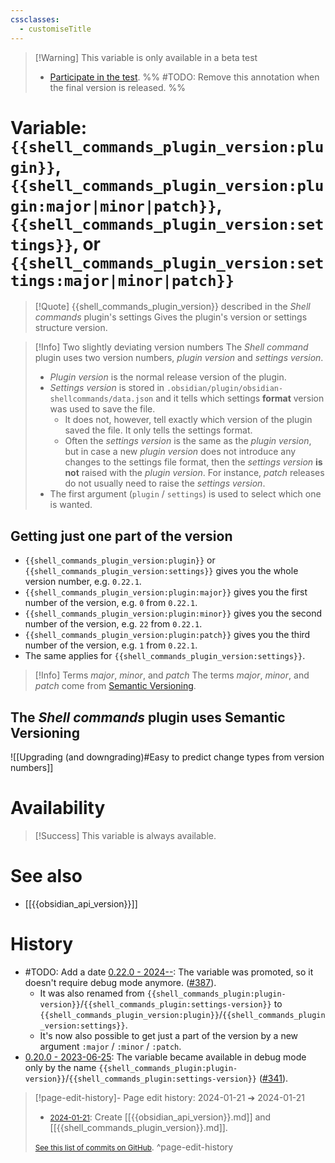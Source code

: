 ```yaml
---
cssclasses:
  - customiseTitle
---
```


> [!Warning] This variable is only available in a beta test
> - [Participate in the test](https://github.com/Taitava/obsidian-shellcommands/discussions/391).
> %% #TODO: Remove this annotation when the final version is released. %%

# Variable: `{{shell_commands_plugin_version:plugin}}`, `{{shell_commands_plugin_version:plugin:major|minor|patch}}`, `{{shell_commands_plugin_version:settings}}`, or `{{shell_commands_plugin_version:settings:major|minor|patch}}`
> [!Quote] {{shell_commands_plugin_version}} described in the *Shell commands* plugin's settings
> Gives the plugin's version or settings structure version.

> [!Info] Two slightly deviating version numbers
> The _Shell command_ plugin uses two version numbers, _plugin version_ and _settings version_.
> - _Plugin version_ is the normal release version of the plugin.
> - _Settings version_ is stored in `.obsidian/plugin/obsidian-shellcommands/data.json` and it tells which settings **format** version was used to save the file.
>     - It does not, however, tell exactly which version of the plugin saved the file. It only tells the settings format.
>     - Often the _settings version_ is the same as the _plugin version_, but in case a new _plugin version_ does not introduce any changes to the settings file format, then the _settings version_ **is not** raised with the _plugin version_. For instance, _patch_ releases do not usually need to raise the _settings version_.
> - The first argument (`plugin` / `settings`) is used to select which one is wanted.

## Getting just one part of the version

- `{{shell_commands_plugin_version:plugin}}` or `{{shell_commands_plugin_version:settings}}` gives you the whole version number, e.g. `0.22.1`.
- `{{shell_commands_plugin_version:plugin:major}}` gives you the first number of the version, e.g. `0` from `0.22.1`.
- `{{shell_commands_plugin_version:plugin:minor}}` gives you the second number of the version, e.g. `22` from `0.22.1`.
- `{{shell_commands_plugin_version:plugin:patch}}` gives you the third number of the version, e.g. `1` from `0.22.1`.
- The same applies for `{{shell_commands_plugin_version:settings}}`.

> [!Info] Terms _major_, _minor_, and _patch_
 The terms _major_, _minor_, and _patch_ come from [Semantic Versioning](https://semver.org).

## The _Shell commands_ plugin uses Semantic Versioning

![[Upgrading (and downgrading)#Easy to predict change types from version numbers]]
# Availability

> [!Success] This variable is always available.
# See also
- [[{{obsidian_api_version}}]]

# History
- #TODO: Add a date [0.22.0 - 2024--](https://github.com/Taitava/obsidian-shellcommands/blob/main/CHANGELOG.md#00---2022--): The variable was promoted, so it doesn't require debug mode anymore. ([#387](https://github.com/Taitava/obsidian-shellcommands/issues/387)).
    - It was also renamed from `{{shell_commands_plugin:plugin-version}}`/`{{shell_commands_plugin:settings-version}}` to `{{shell_commands_plugin_version:plugin}}`/`{{shell_commands_plugin_version:settings}}`.
    - It's now also possible to get just a part of the version by a new argument `:major` / `:minor` / `:patch`.
- [0.20.0 - 2023-06-25](https://github.com/Taitava/obsidian-shellcommands/blob/main/CHANGELOG.md#0200---2023-06-25): The variable became available in debug mode only by the name `{{shell_commands_plugin:plugin-version}}`/`{{shell_commands_plugin:settings-version}}` ([#341](https://github.com/Taitava/obsidian-shellcommands/issues/341)).


> [!page-edit-history]- Page edit history: 2024-01-21 &#10132; 2024-01-21
> - [<small>2024-01-21</small>](https://github.com/Taitava/obsidian-shellcommands-documentation/commit/a94285bc786c5c827a89adb660162cb1f8f7bee0): Create [[{{obsidian_api_version}}.md]] and [[{{shell_commands_plugin_version}}.md]].
> 
> [<small>See this list of commits on GitHub</small>](https://github.com/Taitava/obsidian-shellcommands-documentation/commits/main/./Variables/%7B%7Bshell_commands_plugin_version%7D%7D.md).
> ^page-edit-history